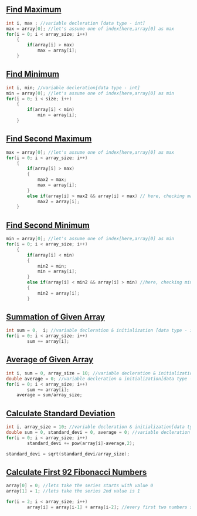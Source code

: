 
## [Find Maximum](../lab3/1.c)
```c
int i, max ; //variable decleration [data type - int]
max = array[0]; //let's assume one of index[here,array[0] as max
for(i = 0; i < array_size; i++)
    {
        if(array[i] > max)
            max = array[i];
    }
```

## [Find Minimum](../lab3/2.c)
```c
int i, min; //variable decleration[data type - int]
min = array[0]; //let's assume one of index[here,array[0] as min
for(i = 0; i < size; i++)
    {
        if(array[i] < min)
            min = array[i];
    }
```

## [Find Second Maximum](../lab3/3.c)
```c
max = array[0]; //let's assume one of index[here,array[0] as max
for(i = 0; i < array_size; i++)
    {
        if(array[i] > max)
        {
            max2 = max;
            max = array[i];
        }
        else if(array[i] > max2 && array[i] < max) // here, checking max2 is second maximum
            max2 = array[i];
    }
```

## [Find Second Minimum](../lab3/4.c)
```c
min = array[0]; //let's assume one of index[here,array[0] as min
for(i = 0; i < array_size; i++)
    {
        if(array[i] < min)
        {
            min2 = min;
            min = array[i];
        }
        else if(array[i] < min2 && array[i] > min) //here, checking min2 is second minimum
        {
            min2 = array[i];
        }
```

## [Summation of Given Array](../lab3/5.c)
```c
int sum = 0,  i; //variable decleration & initialization [data type - int]
for(i = 0; i < array_size; i++)
        sum += array[i];
```

## [Average of Given Array](../lab3/6.c)
```c
int i, sum = 0, array_size = 10; //variable decleration & initialization[data type - int]
double average = 0; //variable decleration & initialization[data type - double]
for(i = 0; i < array_size; i++)
        sum += array[i];
    average = sum/array_size;
```

## [Calculate Standard Deviation](../lab3/7.c)
```c
int i, array_size = 10; //variable decleration & initialization[data type - int]
double sum = 0, standard_devi = 0, average = 0; //variable decleration & initialization[data type - double]
for(i = 0; i < array_size; i++)
        standard_devi += pow(array[i]-average,2);

standard_devi = sqrt(standard_devi/array_size);
```
## [Calculate First 92 Fibonacci Numbers](../lab3/8.c)
```c
array[0] = 0; //lets take the series starts with value 0
array[1] = 1; //lets take the series 2nd value is 1

for(i = 2; i < array_size; i++)
        array[i] = array[i-1] + array[i-2]; //every first two numbers summation is equal to 3rd number 
```
